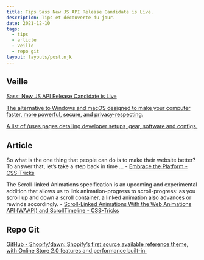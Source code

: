 ```yaml
---
title: Tips Sass New JS API Release Candidate is Live.
description: Tips et découverte du jour.
date: 2021-12-10
tags:
  - tips
  - article
  - Veille
  - repo git
layout: layouts/post.njk
---
```


## Veille
[Sass: New JS API Release Candidate is Live](https://sass-lang.com/blog/new-js-api-release-candidate)

[The alternative to Windows and macOS designed to make your computer faster, more powerful, secure, and privacy-respecting.](https://zorin.com/)

[A list of /uses pages detailing developer setups, gear, software and configs.](https://uses.tech/)

## Article
So what is the one thing that people can do is to make their website better? To answer that, let’s take a step back in time … - [Embrace the Platform - CSS-Tricks](https://css-tricks.com/embrace-the-platform/)

The Scroll-linked Animations specification is an upcoming and experimental addition that allows us to link animation-progress to scroll-progress: as you scroll up and down a scroll container, a linked animation also advances or rewinds accordingly. -  [Scroll-Linked Animations With the Web Animations API (WAAPI) and ScrollTimeline - CSS-Tricks](https://css-tricks.com/scroll-linked-animations-with-the-web-animations-api-waapi-and-scrolltimeline/)

## Repo Git

[GitHub - Shopify/dawn: Shopify’s first source available reference theme, with Online Store 2.0 features and performance built-in.](https://github.com/Shopify/dawn)
